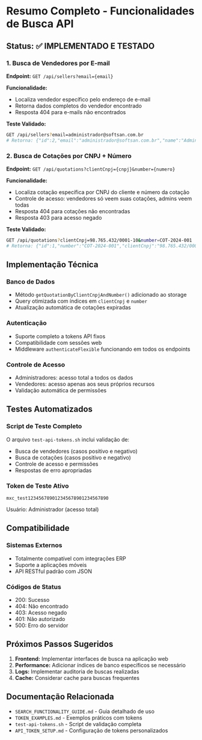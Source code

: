 # Resumo Completo - Funcionalidades de Busca API

## Status: ✅ IMPLEMENTADO E TESTADO

### 1. Busca de Vendedores por E-mail
**Endpoint:** `GET /api/sellers?email={email}`

**Funcionalidade:**
- Localiza vendedor específico pelo endereço de e-mail
- Retorna dados completos do vendedor encontrado
- Resposta 404 para e-mails não encontrados

**Teste Validado:**
```bash
GET /api/sellers?email=administrador@softsan.com.br
# Retorna: {"id":2,"email":"administrador@softsan.com.br","name":"Administrador","status":"Ativo",...}
```

### 2. Busca de Cotações por CNPJ + Número
**Endpoint:** `GET /api/quotations?clientCnpj={cnpj}&number={numero}`

**Funcionalidade:**
- Localiza cotação específica por CNPJ do cliente e número da cotação
- Controle de acesso: vendedores só veem suas cotações, admins veem todas
- Resposta 404 para cotações não encontradas
- Resposta 403 para acesso negado

**Teste Validado:**
```bash
GET /api/quotations?clientCnpj=98.765.432/0001-10&number=COT-2024-001
# Retorna: {"id":1,"number":"COT-2024-001","clientCnpj":"98.765.432/0001-10",...}
```

## Implementação Técnica

### Banco de Dados
- Método `getQuotationByClientCnpjAndNumber()` adicionado ao storage
- Query otimizada com índices em `clientCnpj` e `number`
- Atualização automática de cotações expiradas

### Autenticação
- Suporte completo a tokens API fixos
- Compatibilidade com sessões web
- Middleware `authenticateFlexible` funcionando em todos os endpoints

### Controle de Acesso
- Administradores: acesso total a todos os dados
- Vendedores: acesso apenas aos seus próprios recursos
- Validação automática de permissões

## Testes Automatizados

### Script de Teste Completo
O arquivo `test-api-tokens.sh` inclui validação de:
- Busca de vendedores (casos positivo e negativo)
- Busca de cotações (casos positivo e negativo)
- Controle de acesso e permissões
- Respostas de erro apropriadas

### Token de Teste Ativo
```
mxc_test123456789012345678901234567890
```
Usuário: Administrador (acesso total)

## Compatibilidade

### Sistemas Externos
- Totalmente compatível com integrações ERP
- Suporte a aplicações móveis
- API RESTful padrão com JSON

### Códigos de Status
- 200: Sucesso
- 404: Não encontrado
- 403: Acesso negado
- 401: Não autorizado
- 500: Erro do servidor

## Próximos Passos Sugeridos

1. **Frontend:** Implementar interfaces de busca na aplicação web
2. **Performance:** Adicionar índices de banco específicos se necessário
3. **Logs:** Implementar auditoria de buscas realizadas
4. **Cache:** Considerar cache para buscas frequentes

## Documentação Relacionada

- `SEARCH_FUNCTIONALITY_GUIDE.md` - Guia detalhado de uso
- `TOKEN_EXAMPLES.md` - Exemplos práticos com tokens
- `test-api-tokens.sh` - Script de validação completa
- `API_TOKEN_SETUP.md` - Configuração de tokens personalizados